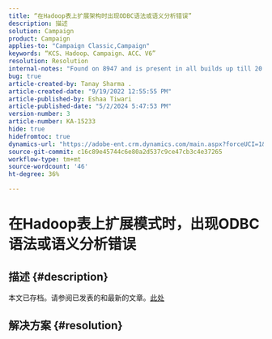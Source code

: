 ```yaml
---
title: “在Hadoop表上扩展架构时出现ODBC语法或语义分析错误”
description: 描述
solution: Campaign
product: Campaign
applies-to: "Campaign Classic,Campaign"
keywords: “KCS、Hadoop、Campaign、ACC、V6”
resolution: Resolution
internal-notes: "Found on 8947 and is present in all builds up till 20.2.  Internal Support ticket: TK178548"
bug: true
article-created-by: Tanay Sharma .
article-created-date: "9/19/2022 12:55:55 PM"
article-published-by: Eshaa Tiwari
article-published-date: "5/2/2024 5:47:53 PM"
version-number: 3
article-number: KA-15233
hide: true
hidefromtoc: true
dynamics-url: "https://adobe-ent.crm.dynamics.com/main.aspx?forceUCI=1&pagetype=entityrecord&etn=knowledgearticle&id=9444595f-1a38-ed11-9db1-002248086735"
source-git-commit: c16c89e45744c6e80a2d537c9ce47cb3c4e37265
workflow-type: tm+mt
source-wordcount: '46'
ht-degree: 36%

---
```


# 在Hadoop表上扩展模式时，出现ODBC语法或语义分析错误

## 描述 {#description}

本文已存档。请参阅已发表的和最新的文章。[此处](https://experienceleague.adobe.com/search.html#sort=relevancy)

## 解决方案 {#resolution}

